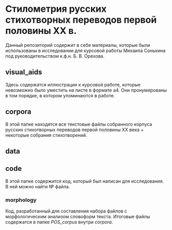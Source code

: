 # Стилометрия русских стихотворных переводов первой половины XX в.

Данный репозиторий содержит в себе материалы, которые были использованы в исследовании для курсовой работы Михаила Сонькина под руководительством к.ф.н. Б. В. Орехова.

## visual_aids
Здесь содержатся иллюстрации к курсовой работе, которые невозможно было уместить на листе в формате а4. Они пронумерованы в том порядке, в котором упоминаются в работе.

## corpora
В этой папке находятся все текстовые файлы собранного корпуса русских стихотворных переводов первой половины XX века + некоторые собрания стихотворений.

## data


## code
В этой папке содержится код, который был написан для исследования. В ней можно найти № файла.

### morphology
Код, разработанный для составления набора файлов с морфологическим анализом словоформ текста. Итоговые файлы содержатся в папке *POS_corpus* внутри *corpora*.

